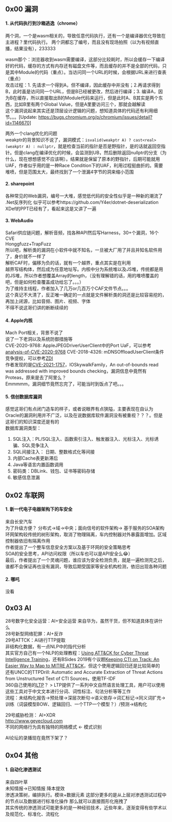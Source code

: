 ## 0x00 漏洞  

#### 1. 从代码执行到沙箱逃逸（chrome）  
两个洞，一个是wasm相关的，导致任意代码执行，还有一个是编译器优化导致在主进程？里代码执行。
两个洞都忘了编号，而且没有现场拍照（以为有视频直播，结果没有），233333  

wasm那个：浏览器收到wasm需要编译，这部分比较耗时，所以会缓存一下编译好的代码，缓存的方式有内存还有磁盘文件等，而且缓存的并不是全部的代码，只是其中Module的代码（重点）。当访问同一个URL的时候，会根据URL来进行查表（重点）  
攻击过程：1. 先请求一个得到A，但不编译，因此缓存中并没有；2.再请求得到B，此时虽是访问同一个URL，但是B已经被更改，然后进行编译；3. 编译A，因为B在缓存，所以直接取出B的Module代码来运行，但是此时A、B其实是两个东西，比如B里有两个Global Value，但是A里要访问三个，那就会越解读  
这个漏洞说起来其实还是顶层设计逻辑的问题，想知道具体的代码还有利用细节。。。[Update: https://bugs.chromium.org/p/chromium/issues/detail?id=1146670]  

两外一个clang优化的问题  
weakptr的背景知识不说了，漏洞模式：`isvalid(weakptr A) ? cast<real>(weakptr A) : nullptr`，就是检查当前的指针是否是野指针，是的话就返回空指针。但是clang在编译优化的时候，会监测到UB，然后删除返回nullptr的分支（为什么，现在想想感觉不应该啊）。结果就是保留了原本的野指针，后期可能就用UAF，作者似乎用的是一种Race Condition下的UAF，利用过程挺曲折的。需要堆喷，但是范围太大，最终找到了一个泄漏4字节的洞来缩小范围  

#### 2. sharepoint  
各种常见的Web漏洞，编号一大堆，感觉低代码的安全性似乎是一种新的潮流了  
.Net反序列化 似乎可以参考https://github.com/Y4er/dotnet-deserialization  
XDef的PPT已经有了，看起来这是又讲了一遍  

#### 3. WebAudio  
Safari供应链问题，解析音频，找各种API然后写Harness，30+个漏洞，16个CVE  
Honggfuzz+TrapFuzz  
所以吧，解析类的漏洞在小软件中就不知名，一旦被大厂用了并且并知名软件用了，身价就不一样了  
解析CAF时，偏移为负的话，就有一个越界，重点其实是在利用  
越界写结构体，然后成为任意地址写。内核中分为系统堆以及JS堆，传统都是用的JS堆，所以作者想覆盖Array的length，（没有理解错的话，用的堆喷覆盖的吧，但是如何检查覆盖成功给忘了。。。）  
为了维持主线程，作者加入了几万or几百万个CAF文件节点。。。  
这个真记不大清了，反正唯一确定的一点就是文件解析类的洞还是比较容易挖的，再加上闭源，比如音频、图片、视频、字体  
不得不说这哥们讲的断断续续的  

#### 4. Apple内核  
Mach Port相关，背景不说了  
说了一下老洞以及系统防御措施等  
CVE-2020-9768: AppleJPEGDriverUserClient中的Port UaF，可以参考[analysis-of-CVE-2020-9768](https://proteas.github.io/ios/vulnerability/2020/03/27/analysis-of-CVE-2020-9768.html)
CVE-2018-4326: mDNSOffloadUserClient条件竞争提权，可以参考[ZDI](https://www.zerodayinitiative.com/advisories/ZDI-18-1328/)  
作者发现的是[CVE-2021-1757](https://support.apple.com/en-us/HT212146)，IOSkywalkFamily，An out-of-bounds read was addressed with improved bounds checking，漏洞信息中竟然有Proteas，原来是去了阿里么？  
Emmmmm，漏洞细节竟然忘完了，可能当时到饭点了吧。。。  

#### 5. 信创数据库漏洞  
感觉这哥们有点闭门造车的样子，或者说眼界有点狭隘，主要表现在自认为Oracle的漏洞利用并不广泛，以及在说数据库软件漏洞没有被重视？？？。但是这哥们的知识深度还是有的  
数据库漏洞类型：  
1. SQL注入：PL/SQL注入、函数索引注入、触发器注入、光标注入、光标诱骗、SQL竞争注入  
2. SQL间接注入： 日期、整数格式化等间接  
3. 内部Cache表更新滞后  
4. Java等语言内置函数调用  
5. 密码类：DBLink、钱包、证书等密码存储  
6. 敏感信息泄漏  

## 0x02 车联网  

#### 1. 新一代电子电器架构下的车安全  
来自长安汽车  
为了升级方便？ 分布式->域->中央；面向信号的软件架构-> 基于服务的SOA架构    
环网架构较传统的树形架构，取消了物理隔离，车内控制器对外暴露面增加。区域控制器依旧有隔离作用  
作者提出了一个整车信息安全方案以及基于环网的安全策略思考  
SOA的安全思考，API访问权限（所以车也可以是API安全么😂）  
最后，作者提出了一个灵魂问题，谁应该为安全检测负责，就是一遍检测完之后，谁都不会保证再也没有漏洞，导致后期受国家等安全机构检测，依旧出现各种问题  

#### 2. 哪吒  
没看  
 
## 0x03 AI  

28号数字化安全运营：AI+安全运营
	来自华为，虽然干货，但不知道具体在讲什么  
28号新型网络犯罪：AI+反诈  
29号ATTCK：AI进行TTP提取  	
	非结构化数据，有一点NLP中的指代分析  
	其实官方自己有一个NLP的处理教程：[Using ATT&CK for Cyber Threat Intelligence Training](https://attack.mitre.org/resources/training/cti/)，还有BSides 2019有个议题[Keeping CTI on Track: An Easier Way to Map to MITRE ATT&CK](https://www.youtube.com/watch?v=bGN3jak_6bE)，但这个使用逻辑回归还是比较简单的   
	还有UNCC的TTPDrill: Automatic and Accurate Extraction of Threat Actions from Unstructured Text of CTI Sources，使用TF-IDF  
	360自己使用的[LTP](https://ltp.ai)？
	> LTP提供了一系列中文自然语言处理工具，用户可以使用这些工具对于中文文本进行分词、词性标注、句法分析等等工作  
	流程：未结构化报告->预处理->深层次断句->语义依存->词汇标记->同义词扩充->训练（词袋模型BOW、逻辑回归、一个TTP一个模型？）/预测->结构化

29号威胁检测： AI+XDR  
	http://www.geyecloud.com  
	不同的网络行为具有独特的网络模式 <- 模式识别   

AI论坛的录播现在竟然下架了？

## 0x04 其他  

#### 1. 自动化渗透测试  
来自四叶草  
未知情报->已知情报  降本提效  
渗透决策树，编排执行。模块+数据元素  这部分更多的是从上层对渗透测试过程中的节点以及数据进行标准化操作  那么就可以直接图形化拖拽了  
其实传统的渗透测试可能更多的是一种经验技术，近些年来，逐渐变得有些学术以及规范化、标准化、流程化   


